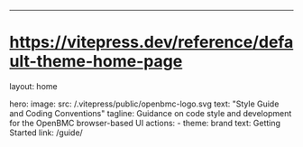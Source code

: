 ---
# https://vitepress.dev/reference/default-theme-home-page
layout: home

hero:
  image:
    src: /.vitepress/public/openbmc-logo.svg
  text: "Style Guide and Coding Conventions"
  tagline: Guidance on code style and development for the OpenBMC browser-based UI
  actions:
    - theme: brand
      text: Getting Started
      link: /guide/


